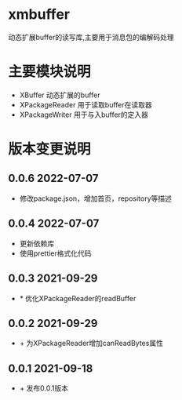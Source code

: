 # xmbuffer
动态扩展buffer的读写库,主要用于消息包的编解码处理

# 主要模块说明
- XBuffer 动态扩展的buffer
- XPackageReader 用于读取buffer在读取器
- XPackageWriter 用于与入buffer的定入器

# 版本变更说明

## 0.0.6 2022-07-07
- 修改package.json，增加首页，repository等描述
## 0.0.4 2022-07-07
- 更新依赖库
- 使用prettier格式化代码

## 0.0.3 2021-09-29
- \* 优化XPackageReader的readBuffer

## 0.0.2 2021-09-29
- \+ 为XPackageReader增加canReadBytes属性
## 0.0.1 2021-09-18
- \+ 发布0.0.1版本
